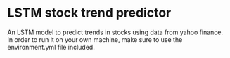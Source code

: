 # LSTM stock trend predictor
An LSTM model to predict trends in stocks using data from yahoo finance.
In order to run it on your own machine, make sure to use the environment.yml file included.